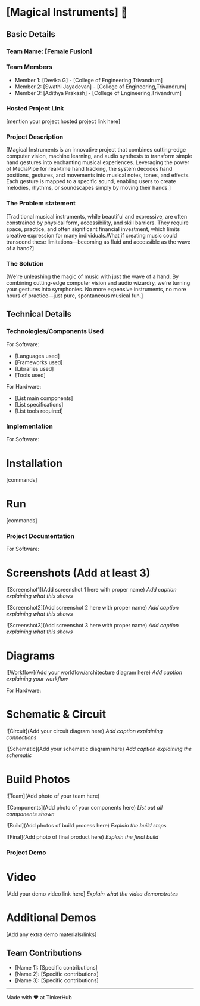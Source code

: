 # [Magical Instruments] 🎯


## Basic Details
### Team Name: [Female Fusion]


### Team Members
- Member 1: [Devika G] - [College of Engineering,Trivandrum]
- Member 2: [Swathi Jayadevan] - [College of Engineering,Trivandrum]
- Member 3: [Adithya Prakash] - [College of Engineering,Trivandrum]

### Hosted Project Link
[mention your project hosted project link here]

### Project Description
[Magical Instruments is an innovative project that combines cutting-edge computer vision, machine learning, and audio synthesis to transform simple hand gestures into enchanting musical experiences.
Leveraging the power of MediaPipe for real-time hand tracking, the system decodes hand positions, gestures, and movements into musical notes, tones, and effects. Each gesture is mapped to a specific sound, enabling users to create melodies, rhythms, or soundscapes simply by moving their hands.]

### The Problem statement
[Traditional musical instruments, while beautiful and expressive, are often constrained by physical form, accessibility, and skill barriers. They require space, practice, and often significant financial investment, which limits creative expression for many individuals.What if creating music could transcend these limitations—becoming as fluid and accessible as the wave of a hand?]

### The Solution
[We're unleashing the magic of music with just the wave of a hand. By combining cutting-edge computer vision and audio wizardry, we're turning your gestures into symphonies. No more expensive instruments, no more hours of practice—just pure, spontaneous musical fun.]

## Technical Details
### Technologies/Components Used
For Software:
- [Languages used]
- [Frameworks used]
- [Libraries used]
- [Tools used]

For Hardware:
- [List main components]
- [List specifications]
- [List tools required]

### Implementation
For Software:
# Installation
[commands]

# Run
[commands]

### Project Documentation
For Software:

# Screenshots (Add at least 3)
![Screenshot1](Add screenshot 1 here with proper name)
*Add caption explaining what this shows*

![Screenshot2](Add screenshot 2 here with proper name)
*Add caption explaining what this shows*

![Screenshot3](Add screenshot 3 here with proper name)
*Add caption explaining what this shows*

# Diagrams
![Workflow](Add your workflow/architecture diagram here)
*Add caption explaining your workflow*

For Hardware:

# Schematic & Circuit
![Circuit](Add your circuit diagram here)
*Add caption explaining connections*

![Schematic](Add your schematic diagram here)
*Add caption explaining the schematic*

# Build Photos
![Team](Add photo of your team here)


![Components](Add photo of your components here)
*List out all components shown*

![Build](Add photos of build process here)
*Explain the build steps*

![Final](Add photo of final product here)
*Explain the final build*

### Project Demo
# Video
[Add your demo video link here]
*Explain what the video demonstrates*

# Additional Demos
[Add any extra demo materials/links]

## Team Contributions
- [Name 1]: [Specific contributions]
- [Name 2]: [Specific contributions]
- [Name 3]: [Specific contributions]

---
Made with ❤️ at TinkerHub
